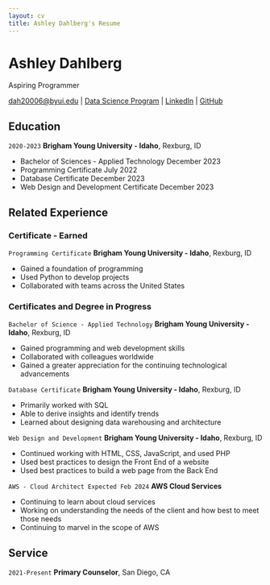 ```yaml
---
layout: cv
title: Ashley Dahlberg's Resume
---
```

# Ashley Dahlberg
Aspiring Programmer

<div id="webaddress">
<a href="dah20006@byui.edu">dah20006@byui.edu</a>
| <a href="https://byuidatascience.github.io/development.html">Data Science Program</a>
| <a href="https://www.linkedin.com/dahlbergAH">LinkedIn</a>
| <a href="https://dahlbergah.github.io/Dahlberg-Resume/">GitHub</a>
</div>

<!-- https://www.monique.tech/the-art-of-markdown -->

## Education

`2020-2023`
__Brigham Young University - Idaho__, Rexburg, ID

- Bachelor of Sciences - Applied Technology December 2023
- Programming Certificate July 2022
- Database Certificate December 2023
- Web Design and Development Certificate December 2023


## Related Experience

### Certificate - Earned

`Programming Certificate`
__Brigham Young University - Idaho__, Rexburg, ID

- Gained a foundation of programming
- Used Python to develop projects
- Collaborated with teams across the United States

### Certificates and Degree in Progress

`Bachelor of Science - Applied Technology`
__Brigham Young University - Idaho__, Rexburg, ID

- Gained programming and web development skills
- Collaborated with colleagues worldwide
- Gained a greater appreciation for the continuing technological advancements 

`Database Certificate`
__Brigham Young University - Idaho__, Rexburg, ID

- Primarily worked with SQL
- Able to derive insights and identify trends 
- Learned about designing data warehousing and architecture


`Web Design and Development`
__Brigham Young University - Idaho__, Rexburg, ID

- Continued working with HTML, CSS, JavaScript, and used PHP
- Used best practices to design the Front End of a website 
- Used best practices to build a web page from the Back End


`AWS - Cloud Architect Expected Feb 2024`
__AWS Cloud Services__

- Continuing to learn about cloud services 
- Working on understanding the needs of the client and how best to meet those needs
- Continuing to marvel in the scope of AWS 


## Service 

`2021-Present`
__Primary Counselor__, San Diego, CA



<!-- ### Footer

Last updated: May 2013 -->


